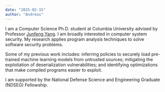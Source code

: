 ```yaml
---
date: "2025-02-15"
author: "Andreas"
---
```


I am a Computer Science Ph.D. student at Columbia University advised by
Professor [Junfeng Yang](http://www.cs.columbia.edu/~junfeng/). I am broadly
interested in computer system security. My research applies program analysis
techniques to solve software security problems.

Some of my previous work includes: inferring policies to securely load
pre-trained machine learning models from untrusted sources; mitigating the
exploitation of deserialization vulnerabilities; and identifying optimizations
that make compiled programs easier to exploit.

I am supported by the National Defense Science and Engineering Graduate (NDSEG)
Fellowship.
